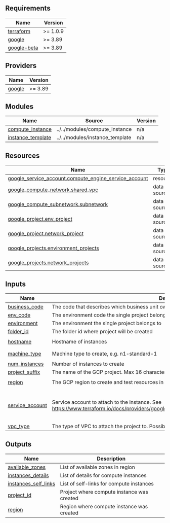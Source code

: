 
## Requirements

| Name | Version |
|------|---------|
| <a name="requirement_terraform"></a> [terraform](#requirement\_terraform) | >= 1.0.9 |
| <a name="requirement_google"></a> [google](#requirement\_google) | >= 3.89 |
| <a name="requirement_google-beta"></a> [google-beta](#requirement\_google-beta) | >= 3.89 |

## Providers

| Name | Version |
|------|---------|
| <a name="provider_google"></a> [google](#provider\_google) | >= 3.89 |

## Modules

| Name | Source | Version |
|------|--------|---------|
| <a name="module_compute_instance"></a> [compute\_instance](#module\_compute\_instance) | ../../modules/compute_instance | n/a |
| <a name="module_instance_template"></a> [instance\_template](#module\_instance\_template) | ../../modules/instance_template | n/a |

## Resources

| Name | Type |
|------|------|
| [google_service_account.compute_engine_service_account](https://registry.terraform.io/providers/hashicorp/google/latest/docs/resources/service_account) | resource |
| [google_compute_network.shared_vpc](https://registry.terraform.io/providers/hashicorp/google/latest/docs/data-sources/compute_network) | data source |
| [google_compute_subnetwork.subnetwork](https://registry.terraform.io/providers/hashicorp/google/latest/docs/data-sources/compute_subnetwork) | data source |
| [google_project.env_project](https://registry.terraform.io/providers/hashicorp/google/latest/docs/data-sources/project) | data source |
| [google_project.network_project](https://registry.terraform.io/providers/hashicorp/google/latest/docs/data-sources/project) | data source |
| [google_projects.environment_projects](https://registry.terraform.io/providers/hashicorp/google/latest/docs/data-sources/projects) | data source |
| [google_projects.network_projects](https://registry.terraform.io/providers/hashicorp/google/latest/docs/data-sources/projects) | data source |

## Inputs

| Name | Description | Type | Default | Required |
|------|-------------|------|---------|:--------:|
| <a name="input_business_code"></a> [business\_code](#input\_business\_code) | The code that describes which business unit owns the project | `string` | `"abcd"` | no |
| <a name="input_env_code"></a> [env\_code](#input\_env\_code) | The environment code the single project belongs to, like 'd', 's', 'p' | `string` | n/a | yes |
| <a name="input_environment"></a> [environment](#input\_environment) | The environment the single project belongs to | `string` | n/a | yes |
| <a name="input_folder_id"></a> [folder\_id](#input\_folder\_id) | The folder id where project will be created | `string` | n/a | yes |
| <a name="input_hostname"></a> [hostname](#input\_hostname) | Hostname of instances | `string` | `"example-app"` | no |
| <a name="input_machine_type"></a> [machine\_type](#input\_machine\_type) | Machine type to create, e.g. n1-standard-1 | `string` | `"f1-micro"` | no |
| <a name="input_num_instances"></a> [num\_instances](#input\_num\_instances) | Number of instances to create | `number` | n/a | yes |
| <a name="input_project_suffix"></a> [project\_suffix](#input\_project\_suffix) | The name of the GCP project. Max 16 characters with 3 character business unit code. | `string` | n/a | yes |
| <a name="input_region"></a> [region](#input\_region) | The GCP region to create and test resources in | `string` | `"us-central1"` | no |
| <a name="input_service_account"></a> [service\_account](#input\_service\_account) | Service account to attach to the instance. See https://www.terraform.io/docs/providers/google/r/compute_instance_template.html#service_account. | <pre>object({<br>    email  = string,<br>    scopes = set(string)<br>  })</pre> | `null` | no |
| <a name="input_vpc_type"></a> [vpc\_type](#input\_vpc\_type) | The type of VPC to attach the project to. Possible options are base or restricted. | `string` | n/a | yes |

## Outputs

| Name | Description |
|------|-------------|
| <a name="output_available_zones"></a> [available\_zones](#output\_available\_zones) | List of available zones in region |
| <a name="output_instances_details"></a> [instances\_details](#output\_instances\_details) | List of details for compute instances |
| <a name="output_instances_self_links"></a> [instances\_self\_links](#output\_instances\_self\_links) | List of self-links for compute instances |
| <a name="output_project_id"></a> [project\_id](#output\_project\_id) | Project where compute instance was created |
| <a name="output_region"></a> [region](#output\_region) | Region where compute instance was created |
